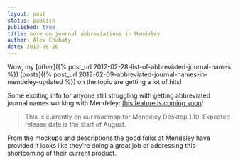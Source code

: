 ```yaml
---
layout: post
status: publish
published: true
title: more on journal abbreviations in Mendeley
author: Alex Chubaty
date: 2013-06-20
---
```


Wow, my [other]({% post_url 2012-02-28-list-of-abbreviated-journal-names %}) [posts]({% post_url 2012-02-09-abbreviated-journal-names-in-mendeley-updated %}) on the topic are getting a lot of hits!

Some exciting info for anyone still struggling with getting abbreviated journal names working with Mendeley: [this feature is coming soon](http://feedback.mendeley.com/forums/4941-general/suggestions/83173-journal-abbreviations?tracking_code=36d3a06b5cba533f95b15ede1b570435)!

> This is currently on our roadmap for Mendeley Desktop 1.10. Expected release date is the start of August.

From the mockups and descriptions the good folks at Mendeley have provided it looks like they're doing a great job of addressing this shortcoming of their current product.

